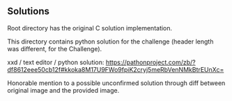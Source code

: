 ## Solutions

Root directory has the original C solution implementation.

This directory contains python solution for the challenge (header length was different, for the Challenge).

xxd / text editor / python solution:
https://pathonproject.com/zb/?df8612eee50cb12f#kkoka8M17U9FWo9fpiK2cryj5meRbVenNMkBtrEUnXc=


Honorable mention to a possible unconfirmed solution through diff between original image and the provided image.
